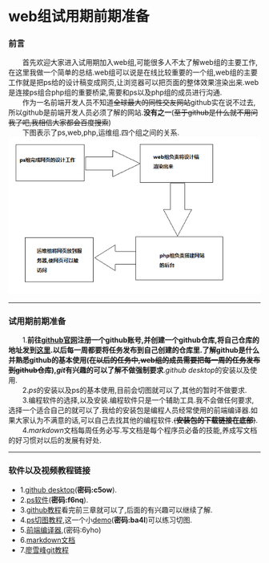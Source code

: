 web组试用期前期准备
=================
### 前言<br>
&emsp;&emsp;首先欢迎大家进入试用期加入web组,可能很多人不太了解web组的主要工作,在这里我做一个简单的总结.web组可以说是在线比较重要的一个组,web组的主要工作就是把ps给的设计稿变成网页,让浏览器可以把页面的整体效果渲染出来.web是连接ps组合php组的重要桥梁,需要和ps以及php组的成员进行沟通.<br>
&emsp;&emsp;作为一名前端开发人员不知道~~全球最大的同性交友网站~~github实在说不过去,所以github是前端开发人员必须了解的网站.**没有之一**(~~至于github是什么就不用问我了吧,我相信大家都会百度搜索~~)<br>
&emsp;&emsp;下图表示了ps,web,php,运维组.四个组之间的关系.
![](images/1.png)<hr>
<!-- <img src="images/1.png"><hr> -->
### 试用期前期准备<br>
&emsp;&emsp;1.**前往[github官网](https://github.com/)注册一个github账号,并创建一个github仓库,将自己仓库的地址发到[这里](https://github.com/YUOL-CCY/-previous-preparation/issues).以后每一周都要将任务发布到自己创建的仓库里.**了解github是什么并熟悉github的基本使用(~~在以后的任务中,web组的成员需要把每一周的任务发布到github仓库~~),*git*有兴趣的可以了解**不做强制要求**.*github desktop*的安装以及使用.<br>
&emsp;&emsp;2.*ps*的安装以及ps的基本使用,目前会切图就可以了,其他的暂时不做要求.<br>
&emsp;&emsp;3.编程软件的选择,以及安装.编程软件只是一个辅助工具.我不会做任何要求,选择一个适合自己的就可以了.我给的安装包是编程人员经常使用的前端编译器.如果大家认为不满意的话,可以自己去找其他的编程软件.~~(**安装包的下载链接在底部**)~~.<br>
&emsp;&emsp;4.*markdown*文档每周任务必写.写文档是每个程序员必备的技能,养成写文档的好习惯对以后的发展有好处.<hr>
### 软件以及视频教程链接
- 1.[github desktop](https://pan.baidu.com/s/1LYhDsqpMQ9vt7uRM1veaWA)(**密码:c5ow**).
- 2.[ps软件](https://pan.baidu.com/s/12B2-A2dFddeXbdDnNW6H4g )(**密码:f6nq**).
- 3.[github教程](https://www.imooc.com/learn/390)看完前三章就可以了,后面的有兴趣可以继续了解.
- 4.[ps切图教程](https://www.imooc.com/learn/506),这一个小[demo](https://pan.baidu.com/s/1KkCqh4F91GM_dP3mDCuQpg)(**密码:ba4l**)可以练习切图.
- 5.[前端编译器](https://pan.baidu.com/s/1YugDxsMdokCrJa6up2mmgA ),(密码:6yho)
- 6.[markdown文档](http://xianbai.me/learn-md/article/about/readme.html)
- 7.[廖雪峰git教程](https://www.liaoxuefeng.com/wiki/0013739516305929606dd18361248578c67b8067c8c017b000)




